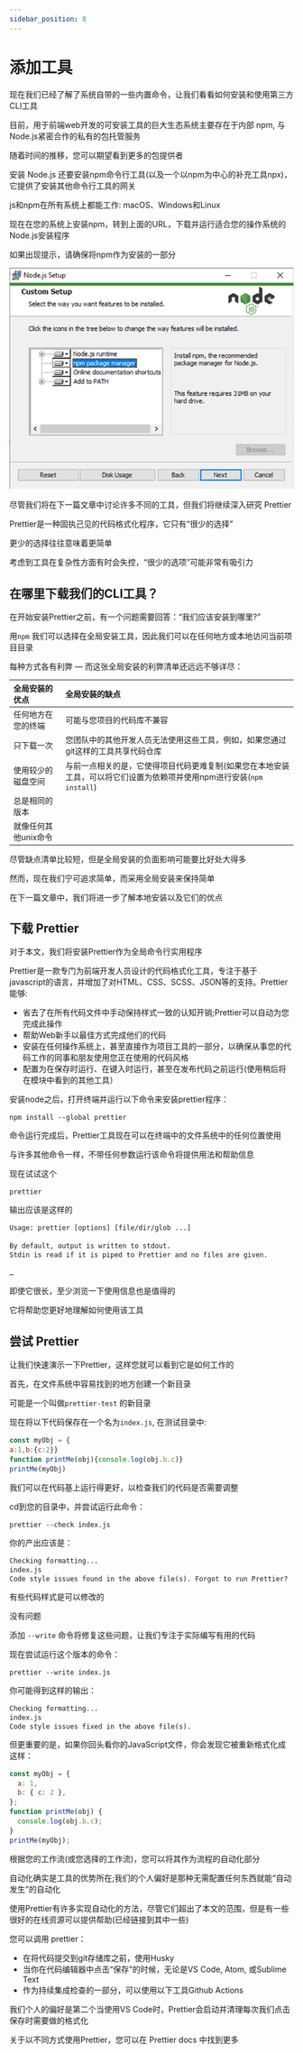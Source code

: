 ```yaml
---
sidebar_position: 8
---
```


# 添加工具

现在我们已经了解了系统自带的一些内置命令，让我们看看如何安装和使用第三方CLI工具

目前，用于前端web开发的可安装工具的巨大生态系统主要存在于内部 npm, 与Node.js紧密合作的私有的包托管服务

随着时间的推移，您可以期望看到更多的包提供者

安装 Node.js 还要安装npm命令行工具(以及一个以npm为中心的补充工具npx)，它提供了安装其他命令行工具的网关

js和npm在所有系统上都能工作: macOS、Windows和Linux

现在在您的系统上安装npm，转到上面的URL，下载并运行适合您的操作系统的Node.js安装程序

如果出现提示，请确保将npm作为安装的一部分

![67](../img/67.png)

尽管我们将在下一篇文章中讨论许多不同的工具，但我们将继续深入研究 Prettier

Prettier是一种固执己见的代码格式化程序，它只有“很少的选择”

更少的选择往往意味着更简单

考虑到工具在复杂性方面有时会失控，“很少的选项”可能非常有吸引力

## 在哪里下载我们的CLI工具？

在开始安装Prettier之前，有一个问题需要回答：“我们应该安装到哪里?”

用`npm` 我们可以选择在全局安装工具，因此我们可以在任何地方或本地访问当前项目目录

每种方式各有利弊 — 而这张全局安装的利弊清单还远远不够详尽：

| 全局安装的优点       | 全局安装的缺点                                               |
| :------------------- | :----------------------------------------------------------- |
| 任何地方在您的终端   | 可能与您项目的代码库不兼容                                   |
| 只下载一次           | 您团队中的其他开发人员无法使用这些工具，例如，如果您通过git这样的工具共享代码仓库 |
| 使用较少的磁盘空间   | 与前一点相关的是，它使得项目代码更难复制(如果您在本地安装工具，可以将它们设置为依赖项并使用npm进行安装(`npm install`) |
| 总是相同的版本       |                                                              |
| 就像任何其他unix命令 |                                                              |

尽管缺点清单比较短，但是全局安装的负面影响可能要比好处大得多

然而，现在我们宁可追求简单，而采用全局安装来保持简单

在下一篇文章中，我们将进一步了解本地安装以及它们的优点

## 下载 Prettier

对于本文，我们将安装Prettier作为全局命令行实用程序

Prettier是一款专门为前端开发人员设计的代码格式化工具，专注于基于javascript的语言，并增加了对HTML、CSS、SCSS、JSON等的支持。Prettier 能够:

- 省去了在所有代码文件中手动保持样式一致的认知开销;Prettier可以自动为您完成此操作
- 帮助Web新手以最佳方式完成他们的代码
- 安装在任何操作系统上，甚至直接作为项目工具的一部分，以确保从事您的代码工作的同事和朋友使用您正在使用的代码风格
- 配置为在保存时运行、在键入时运行，甚至在发布代码之前运行(使用稍后将在模块中看到的其他工具）

安装node之后，打开终端并运行以下命令来安装prettier程序：

```
npm install --global prettier
```

命令运行完成后，Prettier工具现在可以在终端中的文件系统中的任何位置使用

与许多其他命令一样，不带任何参数运行该命令将提供用法和帮助信息

现在试试这个

```
prettier
```

输出应该是这样的

```
Usage: prettier [options] [file/dir/glob ...]

By default, output is written to stdout.
Stdin is read if it is piped to Prettier and no files are given.

…
```

即使它很长，至少浏览一下使用信息也是值得的

它将帮助您更好地理解如何使用该工具

## 尝试 Prettier

让我们快速演示一下Prettier，这样您就可以看到它是如何工作的

首先，在文件系统中容易找到的地方创建一个新目录

可能是一个叫做`prettier-test` 的新目录

现在将以下代码保存在一个名为`index.js`, 在测试目录中:

```javascript
const myObj = {
a:1,b:{c:2}}
function printMe(obj){console.log(obj.b.c)}
printMe(myObj)
```

我们可以在代码基上运行得更好，以检查我们的代码是否需要调整

cd到您的目录中，并尝试运行此命令：

```
prettier --check index.js
```

你的产出应该是：

```
Checking formatting...
index.js
Code style issues found in the above file(s). Forgot to run Prettier?
```

有些代码样式是可以修改的

没有问题

添加 `--write` 命令将修复这些问题，让我们专注于实际编写有用的代码

现在尝试运行这个版本的命令：

```
prettier --write index.js
```

你可能得到这样的输出：

```
Checking formatting...
index.js
Code style issues fixed in the above file(s).
```

但更重要的是，如果你回头看你的JavaScript文件，你会发现它被重新格式化成这样：

```javascript
const myObj = {
  a: 1,
  b: { c: 2 },
};
function printMe(obj) {
  console.log(obj.b.c);
}
printMe(myObj);
```

根据您的工作流(或您选择的工作流)，您可以将其作为流程的自动化部分

自动化确实是工具的优势所在;我们的个人偏好是那种无需配置任何东西就能“自动发生”的自动化

使用Prettier有许多实现自动化的方法，尽管它们超出了本文的范围，但是有一些很好的在线资源可以提供帮助(已经链接到其中一些)

您可以调用 prettier：

- 在将代码提交到git存储库之前，使用Husky
- 当你在代码编辑器中点击“保存”的时候，无论是VS Code, Atom, 或Sublime Text
- 作为持续集成检查的一部分，可以使用以下工具Github Actions

我们个人的偏好是第二个当使用VS Code时，Prettier会启动并清理每次我们点击保存时需要做的格式化

关于以不同方式使用Prettier，您可以在 Prettier docs 中找到更多

